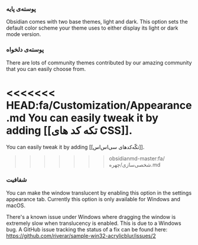 ### پوسته‌ی پایه

Obsidian comes with two base themes, light and dark. This option sets the default color scheme your theme uses to either display its light or dark mode version.

### پوسته‌ی دلخواه

There are lots of community themes contributed by our amazing community that you can easily choose from.

<<<<<<< HEAD:fa/Customization/Appearance.md
You can easily tweak it by adding [[تکه کد های CSS]].
=======
You can easily tweak it by adding [[تکّه‌کدهای سی‌اس‌اس]].
>>>>>>> obsidianmd-master:fa/شخصی‌سازی/چهره.md


### شفافیت

You can make the window translucent by enabling this option in the settings appearance tab. Currently this option is only available for Windows and macOS.

There's a known issue under Windows where dragging the window is extremely slow when translucency is enabled. This is due to a Windows bug. A GitHub issue tracking the status of a fix can be found here: https://github.com/riverar/sample-win32-acrylicblur/issues/2
